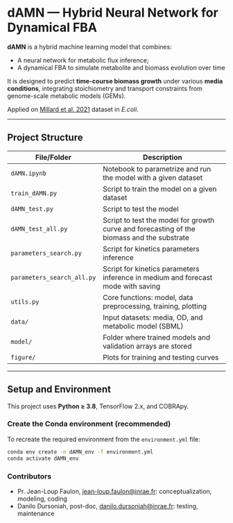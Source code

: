 # dAMN — Hybrid Neural Network for Dynamical FBA

**dAMN** is a hybrid machine learning model that combines:
- A neural network for metabolic flux inference;
- A dynamical FBA to simulate metabolite and biomass evolution over time

It is designed to predict **time-course biomass growth** under various **media conditions**, integrating stoichiometry and transport constraints from genome-scale metabolic models (GEMs).

Applied on [Millard et al. 2021](https://elifesciences.org/articles/63661) dataset in *E.coli*.

---

## Project Structure

| File/Folder            | Description |
|------------------------|-------------|
| `dAMN.ipynb`           | Notebook to parametrize and run the model with a given dataset |
| `train_dAMN.py`        | Script to train the model on a given dataset |
| `dAMN_test.py`         | Script to test the model |
| `dAMN_test_all.py`     | Script to test the model for growth curve and forecasting of the biomass and the substrate |
| `parameters_search.py` | Script for kinetics parameters inference |
| `parameters_search_all.py` | Script for kinetics parameters inference in medium and forecast mode with saving |
| `utils.py`             | Core functions: model, data preprocessing, training, plotting |
| `data/`                | Input datasets: media, OD, and metabolic model (SBML) |
| `model/`               | Folder where trained models and validation arrays are stored |
| `figure/`              | Plots for training and testing curves |
---

## Setup and Environment

This project uses **Python ≥ 3.8**, TensorFlow 2.x, and COBRApy.

### Create the Conda environment (recommended)
To recreate the required environment from the `environment.yml` file:

```bash
conda env create -n dAMN_env -f environment.yml
conda activate dAMN_env
```

### Contributors
- Pr. Jean-Loup Faulon, jean-loup.faulon@inrae.fr: conceptualization, modeling, coding
- Danilo Dursoniah, post-doc, danilo.dursoniah@inrae.fr: testing, maintenance